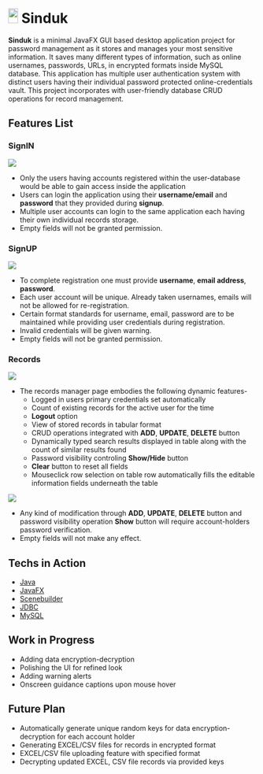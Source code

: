# <img src="https://github.com/ashahrior/Sinduk-Password-Vault/blob/master/screenshots/lock_logo.png" width="20" height="30"/> Sinduk

**Sinduk** is a minimal JavaFX GUI based desktop application project for password management as it stores and manages your most sensitive information. It saves many different types of information, such as online usernames, passwords, URLs, in encrypted formats inside MySQL database. This application has multiple user authentication system with distinct users having their individual password protected online-credentials vault. This project incorporates with user-friendly database CRUD operations for record management.


## Features List

### SignIN
<img src = "https://github.com/ashahrior/Sinduk-Password-Vault/blob/master/screenshots/sinduk-login.png">

* Only the users having accounts registered within the user-database would be able to gain access inside the application
* Users can login the application using their **username/email** and **password** that they provided during **signup**.
* Multiple user accounts can login to the same application each having their own individual records storage.
* Empty fields will not be granted permission.

### SignUP
<img src="https://github.com/ashahrior/Sinduk-Password-Vault/blob/master/screenshots/sinduk-signup.png">

* To complete registration one must provide **username**, **email address**, **password**.
* Each user account will be unique. Already taken usernames, emails will not be allowed for re-registration.
* Certain format standards for username, email, password are to be maintained while providing user credentials during registration.
* Invalid credentials will be given warning.
* Empty fields will not be granted permission.

### Records
<img src="https://github.com/ashahrior/Sinduk-Password-Vault/blob/master/screenshots/sinduk-home3.png" >

* The records manager page embodies the following dynamic features-
	* Logged in users primary credentials set automatically
	* Count of existing records for the active user for the time
	* **Logout** option
	* View of stored records in tabular format
	* CRUD operations integrated with **ADD**, **UPDATE**, **DELETE** button
	* Dynamically typed search results displayed in table along with the count of similar results found
	* Password visibility controling **Show/Hide** button
	* **Clear** button to reset all fields
	* Mouseclick row selection on table row automatically fills the editable information fields underneath the table 

<img src="https://github.com/ashahrior/Sinduk-Password-Vault/blob/master/screenshots/sinduk-home.png" >

* Any kind of modification through **ADD**, **UPDATE**, **DELETE** button and password visibility operation **Show** button will require account-holders password verification.
* Empty fields will not make any effect.


## Techs in Action
<ul>
  <li><a href="https://www.oracle.com/java/technologies/javase-jdk11-downloads.html">Java</a></li>
  <li><a href="https://openjfx.io/">JavaFX</a></li>
  <li><a href="https://gluonhq.com/products/scene-builder/">Scenebuilder</a></li>
  <li><a href="https://docs.oracle.com/javase/8/docs/technotes/guides/jdbc/">JDBC</a></li>
  <li><a href="https://www.mysql.com/">MySQL</a></li>
</ul>


## Work in Progress
* Adding data encryption-decryption
* Polishing the UI for refined look
* Adding warning alerts
* Onscreen guidance captions upon mouse hover


## Future Plan
* Automatically generate unique random keys for data encryption-decryption for each account holder
* Generating EXCEL/CSV files for records in encrypted format
* EXCEL/CSV file uploading feature with specified format
* Decrypting updated EXCEL, CSV file records via provided keys 
